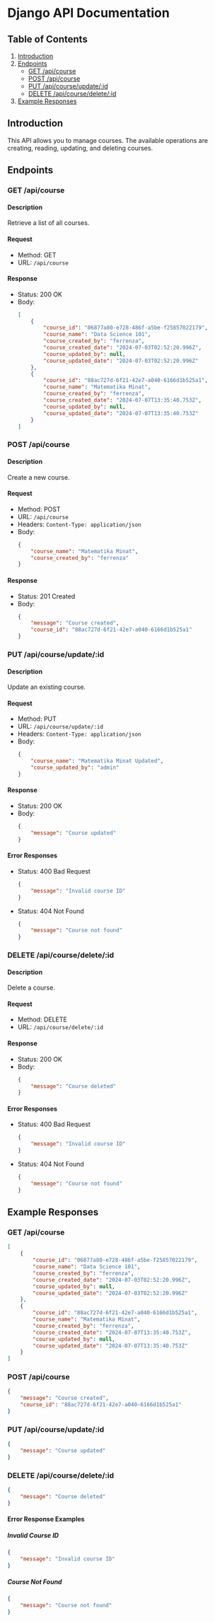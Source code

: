 
# Django API Documentation

## Table of Contents
1. [Introduction](#introduction)
2. [Endpoints](#endpoints)
   - [GET /api/course](#get-apicourse)
   - [POST /api/course](#post-apicourse)
   - [PUT /api/course/update/:id](#put-apicourseupdateid)
   - [DELETE /api/course/delete/:id](#delete-apicoursedeleteid)
3. [Example Responses](#example-responses)

## Introduction

This API allows you to manage courses. The available operations are creating, reading, updating, and deleting courses.

## Endpoints

### GET /api/course

#### Description
Retrieve a list of all courses.

#### Request
- Method: GET
- URL: `/api/course`

#### Response
- Status: 200 OK
- Body:
  ```json
  [
      {
          "course_id": "06877a80-e728-486f-a5be-f25857022179",
          "course_name": "Data Science 101",
          "course_created_by": "ferrenza",
          "course_created_date": "2024-07-03T02:52:20.996Z",
          "course_updated_by": null,
          "course_updated_date": "2024-07-03T02:52:20.996Z"
      },
      {
          "course_id": "88ac727d-6f21-42e7-a040-6166d1b525a1",
          "course_name": "Matematika Minat",
          "course_created_by": "ferrenza",
          "course_created_date": "2024-07-07T13:35:40.753Z",
          "course_updated_by": null,
          "course_updated_date": "2024-07-07T13:35:40.753Z"
      }
  ]
  ```

### POST /api/course

#### Description
Create a new course.

#### Request
- Method: POST
- URL: `/api/course`
- Headers: `Content-Type: application/json`
- Body:
  ```json
  {
      "course_name": "Matematika Minat",
      "course_created_by": "ferrenza"
  }
  ```

#### Response
- Status: 201 Created
- Body:
  ```json
  {
      "message": "Course created",
      "course_id": "88ac727d-6f21-42e7-a040-6166d1b525a1"
  }
  ```

### PUT /api/course/update/:id

#### Description
Update an existing course.

#### Request
- Method: PUT
- URL: `/api/course/update/:id`
- Headers: `Content-Type: application/json`
- Body:
  ```json
  {
      "course_name": "Matematika Minat Updated",
      "course_updated_by": "admin"
  }
  ```

#### Response
- Status: 200 OK
- Body:
  ```json
  {
      "message": "Course updated"
  }
  ```

#### Error Responses
- Status: 400 Bad Request
  ```json
  {
      "message": "Invalid course ID"
  }
  ```
- Status: 404 Not Found
  ```json
  {
      "message": "Course not found"
  }
  ```

### DELETE /api/course/delete/:id

#### Description
Delete a course.

#### Request
- Method: DELETE
- URL: `/api/course/delete/:id`

#### Response
- Status: 200 OK
- Body:
  ```json
  {
      "message": "Course deleted"
  }
  ```

#### Error Responses
- Status: 400 Bad Request
  ```json
  {
      "message": "Invalid course ID"
  }
  ```
- Status: 404 Not Found
  ```json
  {
      "message": "Course not found"
  }
  ```

## Example Responses

### GET /api/course
```json
[
    {
        "course_id": "06877a80-e728-486f-a5be-f25857022179",
        "course_name": "Data Science 101",
        "course_created_by": "ferrenza",
        "course_created_date": "2024-07-03T02:52:20.996Z",
        "course_updated_by": null,
        "course_updated_date": "2024-07-03T02:52:20.996Z"
    },
    {
        "course_id": "88ac727d-6f21-42e7-a040-6166d1b525a1",
        "course_name": "Matematika Minat",
        "course_created_by": "ferrenza",
        "course_created_date": "2024-07-07T13:35:40.753Z",
        "course_updated_by": null,
        "course_updated_date": "2024-07-07T13:35:40.753Z"
    }
]
```

### POST /api/course
```json
{
    "message": "Course created",
    "course_id": "88ac727d-6f21-42e7-a040-6166d1b525a1"
}
```

### PUT /api/course/update/:id
```json
{
    "message": "Course updated"
}
```

### DELETE /api/course/delete/:id
```json
{
    "message": "Course deleted"
}
```

#### Error Response Examples
##### Invalid Course ID
```json
{
    "message": "Invalid course ID"
}
```

##### Course Not Found
```json
{
    "message": "Course not found"
}
```
